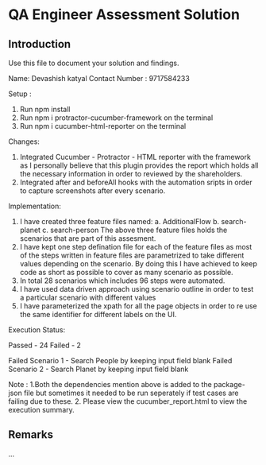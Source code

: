 # QA Engineer Assessment Solution

## Introduction

Use this file to document your solution and findings.

Name: Devashish katyal
Contact Number : 9717584233

Setup :
1. Run npm install 
2. Run npm i protractor-cucumber-framework on the terminal
3. Run npm i cucumber-html-reporter on the terminal

Changes:
1. Integrated Cucumber - Protractor - HTML reporter with the framework as I personally believe that this plugin provides the report which holds all the necessary information in order to reviewed by the shareholders.
2. Integrated after and beforeAll hooks with the automation sripts in order to capture screenshots after every scenario.

Implementation:
1. I have created three feature files named:
a. AdditionalFlow
b. search-planet
c. search-person
The above three feature files holds the scenarios that are part of this assesment.
2. I have kept one step defination file for each of the feature files as most of the steps written in feature files are parametrized to take different values depending on the scenario.
By doing this I have achieved to keep code as short as possible to cover as many scenario as possible.
3. In total 28 scenarios which includes 96 steps were automated.
4. I have used data driven approach using scenario outline in order to test a particular scenario with different values 
5. I have parameterized the xpath for all the page objects in order to re use the same identifier for different labels on the UI.

Execution Status:

Passed - 24
Failed - 2

Failed Scenario 1 - Search People by keeping input field blank
Failed Scenario 2 - Search Planet by keeping input field blank




Note : 
1.Both the dependencies mention above is added to the package-json file but sometimes it needed to be run seperately if test cases are failing due to these.
2. Please view the cucumber_report.html to view the execution summary.


## Remarks 

...
